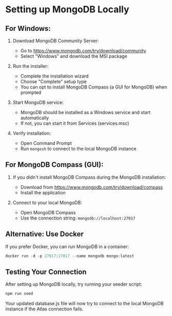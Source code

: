 # Setting up MongoDB Locally

## For Windows:

1. Download MongoDB Community Server:
   - Go to https://www.mongodb.com/try/download/community
   - Select "Windows" and download the MSI package

2. Run the installer:
   - Complete the installation wizard
   - Choose "Complete" setup type
   - You can opt to install MongoDB Compass (a GUI for MongoDB) when prompted

3. Start MongoDB service:
   - MongoDB should be installed as a Windows service and start automatically
   - If not, you can start it from Services (services.msc)

4. Verify installation:
   - Open Command Prompt
   - Run `mongosh` to connect to the local MongoDB instance

## For MongoDB Compass (GUI):

1. If you didn't install MongoDB Compass during the MongoDB installation:
   - Download from https://www.mongodb.com/try/download/compass
   - Install the application

2. Connect to your local MongoDB:
   - Open MongoDB Compass
   - Use the connection string: `mongodb://localhost:27017`

## Alternative: Use Docker

If you prefer Docker, you can run MongoDB in a container:

```powershell
docker run -d -p 27017:27017 --name mongodb mongo:latest
```

## Testing Your Connection

After setting up MongoDB locally, try running your seeder script:

```powershell
npm run seed
```

Your updated database.js file will now try to connect to the local MongoDB instance if the Atlas connection fails.
